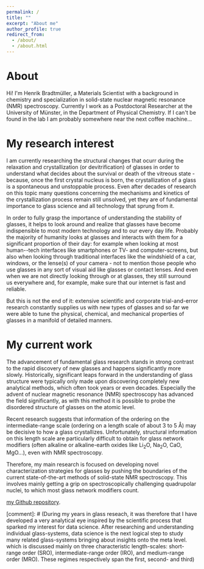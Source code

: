 ```yaml
---
permalink: /
title: ""
excerpt: "About me"
author_profile: true
redirect_from: 
  - /about/
  - /about.html
---
```

About
======

Hi! I'm Henrik Bradtmüller, a Materials Scientist with a background in chemistry and specialization in solid-state nuclear magnetic resonance (NMR) spectroscopy.
Currently I work as a Postdoctoral Researcher at the University of Münster, in the Department of Physical Chemistry. If I can't be found in the lab I am probably somewhere near the next coffee machine...

My research interest
======
I am currently researching the structural changes that ocurr during the relaxation and crystallization (or devitrification) of glasses in order to understand what decides about the survival or death of the vitreous state - because, once the first crystal nucleus is born, the crystallization of a glass is a spontaneous and unstoppable process. Even after decades of research on this topic many questions concerning the mechanisms and kinetics of the crystallization process remain still unsolved, yet they are of fundamental importance to glass science and all technology that sprung from it.

In order to fully grasp the importance of understanding the stability of glasses, it helps to look around and realize that glasses have become indispensible to most modern technology and to our every day life. Probably the majority of humanity looks at glasses and interacts with them for a significant proportion of their day: for example when looking at most human--tech interfaces like smartphones or TV- and computer-screens, but also when looking through traditional interfaces like the windshield of a car, windows, or the lense(s) of your camera - not to mention those people who use glasses in any sort of visual aid like glasses or contact lenses. And even when we are not directly looking through or at glasses, they still surround us everywhere and, for example, make sure that our internet is fast and reliable.

But this is not the end of it: extensive scientific and corporate trial-and-error research constantly supplies us with new types of glasses and so far we were able to tune the physical, chemical, and mechanical properties of glasses in a manifold of detailed manners.

My current work
======
The advancement of fundamental glass research stands in strong contrast to the rapid discovery of new glasses and happens significantly more slowly. Historically, significant leaps forward in the understanding of glass structure were typically only made upon discovering completely new analytical methods, which often took years or even decades. Especially the advent of nuclear magnetic resonance (NMR) spectroscopy has advanced the field significantly, as with this method it is possible to probe the disordered structure of glasses on the atomic level.

Recent research suggests that information of the ordering on the intermediate-range scale (ordering on a length scale of about 3 to 5 Å) may be decisive to how a glass crystallizes. Unfortunately, structural information on this length scale are particularly difficult to obtain for glass network modifiers (often alkaline or alkaline-earth oxides like Li<sub>2</sub>O, Na<sub>2</sub>O, CaO, MgO...), even with NMR spectroscopy.

Therefore, my main research is focused on developing novel characterization strategies for glasses by pushing the boundaries of the current state-of-the-art methods of solid-state NMR spectroscopy. This involves mainly getting a grip on spectroscopically challenging quadrupolar nuclei, to which most glass network modifiers count.


[my Github repository](https://github.com/hbrmn).


[comment]: # (During my years in glass reseach, it was therefore that I have developed a very analytical eye inspired by the scientific process that sparked my interest for data science. After researching and understanding individual glass-systems, data science is the next logical step to study many related glass-systems bringing about insights onto the meta level. which is discussed mainly on three characteristic length-scales: short-range order (SRO), intermediate-range order (IRO), and medium-range order (MRO). These regimes respectively span the first, second- and third)





